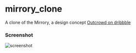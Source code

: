 # mirrory_clone

A clone of the Mirrory, a design concept [Outcrowd on dribbble](https://dribbble.com/shots/12092103-Web-app-mirroy)
### Screenshot

![screenshot](https://drive.google.com/uc?export=view&id=1A2ibsaE3RdywsmB1uzP0QMIO6_pNPfyI)
